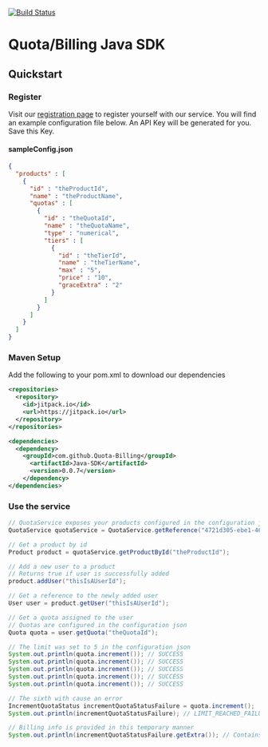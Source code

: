 [![Build Status](https://travis-ci.org/Quota-Billing/Java-SDK.svg?branch=master)](https://travis-ci.org/Quota-Billing/Java-SDK)

# Quota/Billing Java SDK

## Quickstart

### Register
Visit our [registration page](http://quota.csse.rose-hulman.edu:8084/upload) to register yourself with our service. You will find an example configuration file below. An API Key will be generated for you. Save this Key.

#### sampleConfig.json
```json
{
  "products" : [
    {
      "id" : "theProductId",
      "name" : "theProductName",
      "quotas" : [
        {
          "id" : "theQuotaId",
          "name" : "theQuotaName",
          "type" : "numerical",
          "tiers" : [
            {
              "id" : "theTierId",
              "name" : "theTierName",
              "max" : "5",
              "price" : "10",
              "graceExtra" : "2"
            }
          ]
        }
      ]
    }
  ]
}
```

### Maven Setup
Add the following to your pom.xml to download our dependencies

```xml
<repositories>
  <repository>
    <id>jitpack.io</id>
    <url>https://jitpack.io</url>
  </repository>
</repositories>

<dependencies>
  <dependency>
    <groupId>com.github.Quota-Billing</groupId>
      <artifactId>Java-SDK</artifactId>
      <version>0.0.7</version>
    </dependency>
</dependencies>
```

### Use the service

```java
// QuotaService exposes your products configured in the configuration json you have uploaded
QuotaService quotaService = QuotaService.getReference("4721d305-ebe1-465b-9828-ea5b7533eabf");

// Get a product by id
Product product = quotaService.getProductById("theProductId");

// Add a new user to a product
// Returns true if user is successfully added
product.addUser("thisIsAUserId");

// Get a reference to the newly added user
User user = product.getUser("thisIsAUserId");

// Get a quota assigned to the user
// Quotas are configured in the configuration json
Quota quota = user.getQuota("theQuotaId");

// The limit was set to 5 in the configuration json
System.out.println(quota.increment()); // SUCCESS
System.out.println(quota.increment()); // SUCCESS
System.out.println(quota.increment()); // SUCCESS
System.out.println(quota.increment()); // SUCCESS
System.out.println(quota.increment()); // SUCCESS

// The sixth with cause an error
IncrementQuotaStatus incrementQuotaStatusFailure = quota.increment();
System.out.println(incrementQuotaStatusFailure); // LIMIT_REACHED_FAILURE

// Billing info is provided in this temporary manner
System.out.println(incrementQuotaStatusFailure.getExtra()); // Contains billing info
```
